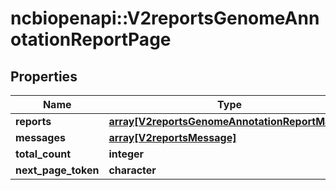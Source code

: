 # ncbiopenapi::V2reportsGenomeAnnotationReportPage


## Properties
Name | Type | Description | Notes
------------ | ------------- | ------------- | -------------
**reports** | [**array[V2reportsGenomeAnnotationReportMatch]**](v2reportsGenomeAnnotationReportMatch.md) |  | [optional] 
**messages** | [**array[V2reportsMessage]**](v2reportsMessage.md) |  | [optional] 
**total_count** | **integer** |  | [optional] 
**next_page_token** | **character** |  | [optional] 


